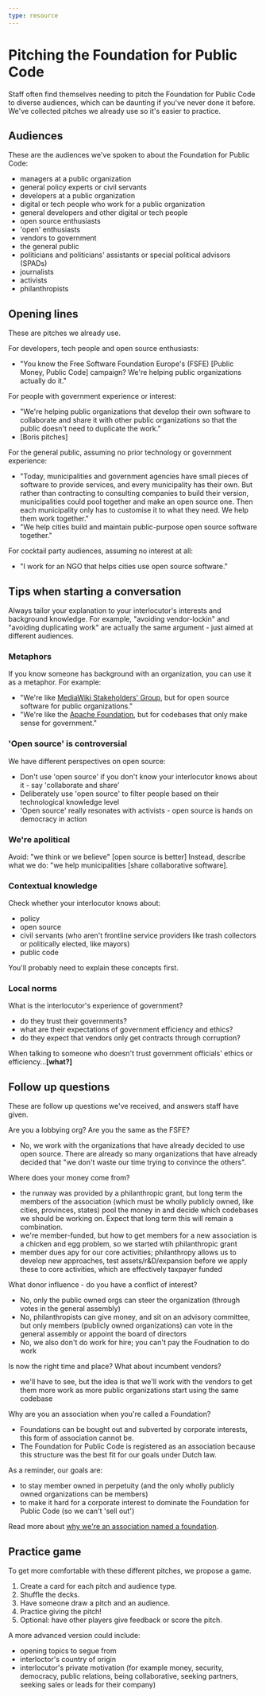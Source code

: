 ```yaml
---
type: resource
---
```


# Pitching the Foundation for Public Code

Staff often find themselves needing to pitch the Foundation for Public Code to diverse audiences, which can be daunting if you've never done it before. We've collected pitches we already use so it's easier to practice.

## Audiences

These are the audiences we've spoken to about the Foundation for Public Code:

* managers at a public organization
* general policy experts or civil servants
* developers at a public organization
* digital or tech people who work for a public organization
* general developers and other digital or tech people
* open source enthusiasts
* 'open' enthusiasts
* vendors to government
* the general public
* politicians and politicians' assistants or special political advisors (SPADs)
* journalists
* activists
* philanthropists

## Opening lines

These are pitches we already use.

For developers, tech people and open source enthusiasts:

* "You know the Free Software Foundation Europe's (FSFE) [Public Money, Public Code] campaign? We're helping public organizations actually do it."

For people with government experience or interest:

* "We're helping public organizations that develop their own software to collaborate and share it with other public organizations so that the public doesn't need to duplicate the work."
* [Boris pitches]

For the general public, assuming no prior technology or government experience:

* "Today, municipalities and government agencies have small pieces of software to provide services, and every municipality has their own. But rather than contracting to consulting companies to build their version, municipalities could pool together and make an open source one. Then each municipality only has to customise it to what they need. We help them work together."
* "We help cities build and maintain public-purpose open source software together."

For cocktail party audiences, assuming no interest at all:

* "I work for an NGO that helps cities use open source software."
  
## Tips when starting a conversation

Always tailor your explanation to your interlocutor's interests and background knowledge. For example, "avoiding vendor-lockin" and "avoiding duplicating work" are actually the same argument - just aimed at different audiences.

### Metaphors

If you know someone has background with an organization, you can use it as a metaphor.
For example:

* "We're like [MediaWiki Stakeholders' Group](https://www.mediawiki.org/wiki/MediaWiki_Stakeholders%27_Group), but for open source software for public organizations."
* "We're like the [Apache Foundation](https://www.apache.org/), but for codebases that only make sense for government."

### 'Open source' is controversial

We have different perspectives on open source:

* Don't use 'open source' if you don't know your interlocutor knows about it - say 'collaborate and share'
* Deliberately use 'open source' to filter people based on their technological knowledge level
* 'Open source' really resonates with activists - open source is hands on democracy in action

### We're apolitical

Avoid: "we think or we believe" [open source is better]
Instead, describe what we do: "we help municipalities [share collaborative software].

### Contextual knowledge

Check whether your interlocutor knows about:

* policy
* open source
* civil servants (who aren't frontline service providers like trash collectors or politically elected, like mayors)
* public code

You'll probably need to explain these concepts first.

### Local norms 

What is the interlocutor's experience of government?

* do they trust their governments?
* what are their expectations of government efficiency and ethics?
* do they expect that vendors only get contracts through corruption?

When talking to someone who doesn't trust government officials' ethics or efficiency...**[what?]**

## Follow up questions

These are follow up questions we've received, and answers staff have given.

Are you a lobbying org? Are you the same as the FSFE?

* No, we work with the organizations that have already decided to use open source. There are already so many organizations that have already decided that "we don't waste our time trying to convince the others".

Where does your money come from?

* the runway was provided by a philanthropic grant, but long term the members of the association (which must be wholly publicly owned, like cities, provinces, states) pool the money in and decide which codebases we should be working on. Expect that long term this will remain a combination.
* we're member-funded, but how to get members for a new association is a chicken and egg problem, so we started wtih philanthropic grant
* member dues apy for our core activities; philanthropy allows us to develop new approaches, test assets/r&D/expansion before we apply these to core activities, which are effectively taxpayer funded

What donor influence - do you have a conflict of interest?

* No, only the public owned orgs can steer the organization (through votes in the general assembly)
* No, philanthropists can give money, and sit on an advisory committee, but only members (publicly owned organizations) can vote in the general assembly or appoint the board of directors
* No, we also don't do work for hire; you can't pay the Foudnation to do work

Is now the right time and place? What about incumbent vendors?

* we'll have to see, but the idea is that we'll work with the vendors to get them more work as more public organizations start using the same codebase

Why are you an association when you're called a Foundation?

* Foundations can be bought out and subverted by corporate interests, this form of association cannot be.
* The Foundation for Public Code is registered as an association because this structure was the best fit for our goals under Dutch law.

As a reminder, our goals are:

* to stay member owned in perpetuity (and the only wholly publicly owned organizations can be members)
* to make it hard for a corporate interest to dominate the Foundation for Public Code (so we can't 'sell out')

Read more about [why we're an association named a foundation](https://github.com/publiccodenet/blog/issues/36).

## Practice game

To get more comfortable with these different pitches, we propose a game.

1. Create a card for each pitch and audience type. 
2. Shuffle the decks.
3. Have someone draw a pitch and an audience.
4. Practice giving the pitch!
5. Optional: have other players give feedback or score the pitch.

A more advanced version could include:

* opening topics to segue from
* interloctor's country of origin
* interlocutor's private motivation (for example money, security, democracy, public relations, being collaborative, seeking partners, seeking sales or leads for their company)

